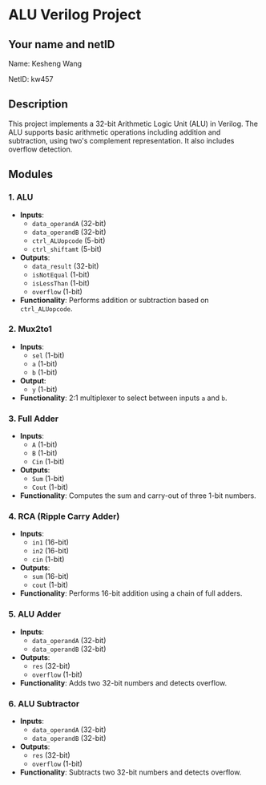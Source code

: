 
# ALU Verilog Project

## Your name and netID
Name: Kesheng Wang  

NetID: kw457

## Description

This project implements a 32-bit Arithmetic Logic Unit (ALU) in Verilog. The ALU supports basic arithmetic operations including addition and subtraction, using two's complement representation. It also includes overflow detection.

## Modules

### 1. ALU
- **Inputs**:
  - `data_operandA` (32-bit)
  - `data_operandB` (32-bit)
  - `ctrl_ALUopcode` (5-bit)
  - `ctrl_shiftamt` (5-bit)
- **Outputs**:
  - `data_result` (32-bit)
  - `isNotEqual` (1-bit)
  - `isLessThan` (1-bit)
  - `overflow` (1-bit)
- **Functionality**: Performs addition or subtraction based on `ctrl_ALUopcode`.

### 2. Mux2to1
- **Inputs**:
  - `sel` (1-bit)
  - `a` (1-bit)
  - `b` (1-bit)
- **Output**:
  - `y` (1-bit)
- **Functionality**: 2:1 multiplexer to select between inputs `a` and `b`.

### 3. Full Adder
- **Inputs**:
  - `A` (1-bit)
  - `B` (1-bit)
  - `Cin` (1-bit)
- **Outputs**:
  - `Sum` (1-bit)
  - `Cout` (1-bit)
- **Functionality**: Computes the sum and carry-out of three 1-bit numbers.

### 4. RCA (Ripple Carry Adder)
- **Inputs**:
  - `in1` (16-bit)
  - `in2` (16-bit)
  - `cin` (1-bit)
- **Outputs**:
  - `sum` (16-bit)
  - `cout` (1-bit)
- **Functionality**: Performs 16-bit addition using a chain of full adders.

### 5. ALU Adder
- **Inputs**:
  - `data_operandA` (32-bit)
  - `data_operandB` (32-bit)
- **Outputs**:
  - `res` (32-bit)
  - `overflow` (1-bit)
- **Functionality**: Adds two 32-bit numbers and detects overflow.

### 6. ALU Subtractor
- **Inputs**:
  - `data_operandA` (32-bit)
  - `data_operandB` (32-bit)
- **Outputs**:
  - `res` (32-bit)
  - `overflow` (1-bit)
- **Functionality**: Subtracts two 32-bit numbers and detects overflow.
